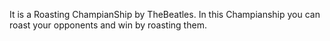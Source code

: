 It is a Roasting ChampianShip by TheBeatles. In this Champianship you can roast your opponents and win by roasting them.
